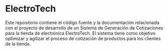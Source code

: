 # ElectroTech
Este repositorio contiene el código fuente y la documentación relacionada con el proyecto de desarrollo de un Sistema de Generación de Cotizaciones para la tienda de electrónica ElectroTech. El sistema tiene como objetivo optimizar y agilizar el proceso de cotización de productos para los clientes de la tienda. 
